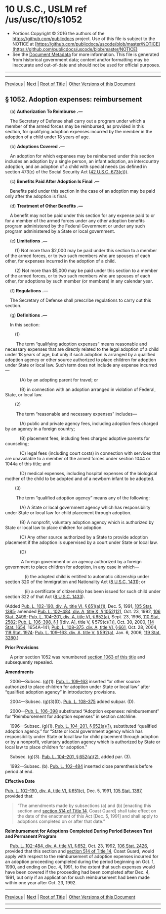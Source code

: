 ---
---

# 10 U.S.C., USLM ref /us/usc/t10/s1052

* Portions Copyright © 2016 the authors of the https://github.com/publicdocs project.
  Use of this file is subject to the NOTICE at [https://github.com/publicdocs/uscode/blob/master/NOTICE](https://github.com/publicdocs/uscode/blob/master/NOTICE)
* See the [Document Metadata](././../../../../../..//README.md) for more information.
  This file is generated from historical government data; content and/or formatting may be inaccurate and out-of-date and should not be used for official purposes.

----------
----------

[Previous](./../../../../../..//us/usc/t10/stA/ptII/ch53/m__us_usc_t10_s1051c.md) | [Next](./../../../../../..//us/usc/t10/stA/ptII/ch53/m__us_usc_t10_s1053.md) | [Root of Title](./../../../../../../) | [Other Versions of this Document](https://publicdocs.github.io/go/links?ns=uslm&ref=%2Fus%2Fusc%2Ft10%2Fs1052)

## § 1052. Adoption expenses: reimbursement

    (a)  __Authorization To Reimburse__  __.—__ 

    The Secretary of Defense shall carry out a program under which a member of the armed forces may be reimbursed, as provided in this section, for qualifying adoption expenses incurred by the member in the adoption of a child under 18 years of age.

    (b)  __Adoptions Covered__  __.—__ 

    An adoption for which expenses may be reimbursed under this section includes an adoption by a single person, an infant adoption, an intercountry adoption, and an adoption of a child with special needs (as defined in section 473(c) of the Social Security Act ([42 U.S.C. 673(c)][/us/usc/t42/s673/c])).

    (c)  __Benefits Paid After Adoption Is Final__  __.—__ 

    Benefits paid under this section in the case of an adoption may be paid only after the adoption is final.

    (d)  __Treatment of Other Benefits__  __.—__ 

    A benefit may not be paid under this section for any expense paid to or for a member of the armed forces under any other adoption benefits program administered by the Federal Government or under any such program administered by a State or local government.

    (e)  __Limitations__  __.—__ 

        (1) Not more than $2,000 may be paid under this section to a member of the armed forces, or to two such members who are spouses of each other, for expenses incurred in the adoption of a child.

        (2) Not more than $5,000 may be paid under this section to a member of the armed forces, or to two such members who are spouses of each other, for adoptions by such member (or members) in any calendar year.

    (f)  __Regulations__  __.—__ 

    The Secretary of Defense shall prescribe regulations to carry out this section.

    (g)  __Definitions__  __.—__ 

    In this section:

        (1)

         The term “qualifying adoption expenses” means reasonable and necessary expenses that are directly related to the legal adoption of a child under 18 years of age, but only if such adoption is arranged by a qualified adoption agency or other source authorized to place children for adoption under State or local law. Such term does not include any expense incurred—

            (A) by an adopting parent for travel; or

            (B) in connection with an adoption arranged in violation of Federal, State, or local law.

        (2)

         The term “reasonable and necessary expenses” includes—

            (A) public and private agency fees, including adoption fees charged by an agency in a foreign country;

            (B) placement fees, including fees charged adoptive parents for counseling;

            (C) legal fees (including court costs) in connection with services that are unavailable to a member of the armed forces under section 1044 or 1044a of this title; and

            (D) medical expenses, including hospital expenses of the biological mother of the child to be adopted and of a newborn infant to be adopted.

        (3)

         The term “qualified adoption agency” means any of the following:

            (A) A State or local government agency which has responsibility under State or local law for child placement through adoption.

            (B) A nonprofit, voluntary adoption agency which is authorized by State or local law to place children for adoption.

            (C) Any other source authorized by a State to provide adoption placement if the adoption is supervised by a court under State or local law.

            (D)

             A foreign government or an agency authorized by a foreign government to place children for adoption, in any case in which—

                (i) the adopted child is entitled to automatic citizenship under section 320 of the Immigration and Nationality Act ([8 U.S.C. 1431][/us/usc/t8/s1431]); or

                (ii) a certificate of citizenship has been issued for such child under section 322 of that Act ([8 U.S.C. 1433][/us/usc/t8/s1433]).

(Added [Pub. L. 102–190, div. A, title VI, § 651(a)(1)][/us/pl/102/190/s651/a/1], Dec. 5, 1991, [105 Stat. 1385][/us/stat/105/1385]; amended [Pub. L. 102–484, div. A, title X, § 1052(12)][/us/pl/102/484/s1052/12], Oct. 23, 1992, [106 Stat. 2499][/us/stat/106/2499]; [Pub. L. 104–201, div. A, title VI, § 652(a)][/us/pl/104/201/s652/a], Sept. 23, 1996, [110 Stat. 2582][/us/stat/110/2582]; [Pub. L. 106–398, § 1][/us/pl/106/398/s1] \[\[div. A\], title V, § 579(c)(1)\], Oct. 30, 2000, [114 Stat. 1654][/us/stat/114/1654], 1654A–141; [Pub. L. 108–375, div. A, title VI, § 661][/us/pl/108/375/s661], Oct. 28, 2004, [118 Stat. 1974][/us/stat/118/1974]; [Pub. L. 109–163, div. A, title V, § 592(a)][/us/pl/109/163/s592/a], Jan. 6, 2006, [119 Stat. 3280][/us/stat/119/3280].)

 __Prior Provisions__ 

    A prior section 1052 was renumbered [section 1063 of this title][/us/usc/t10/s1063] and subsequently repealed.

 __Amendments__ 

    2006—Subsec. (g)(1). [Pub. L. 109–163][/us/pl/109/163] inserted “or other source authorized to place children for adoption under State or local law” after “qualified adoption agency” in introductory provisions.

    2004—Subsec. (g)(3)(D). [Pub. L. 108–375][/us/pl/108/375] added subpar. (D).

    2000—[Pub. L. 106–398][/us/pl/106/398] substituted “Adoption expenses: reimbursement” for “Reimbursement for adoption expenses” in section catchline.

    1996—Subsec. (g)(1). [Pub. L. 104–201, § 652(a)(1)][/us/pl/104/201/s652/a/1], substituted “qualified adoption agency.” for “State or local government agency which has responsibility under State or local law for child placement through adoption or by a nonprofit, voluntary adoption agency which is authorized by State or local law to place children for adoption.”

    Subsec. (g)(3). [Pub. L. 104–201, § 652(a)(2)][/us/pl/104/201/s652/a/2], added par. (3).

    1992—Subsec. (b). [Pub. L. 102–484][/us/pl/102/484] inserted close parenthesis before period at end.

 __Effective Date__ 

[Pub. L. 102–190, div. A, title VI, § 651(c)][/us/pl/102/190/s651/c], Dec. 5, 1991, [105 Stat. 1387][/us/stat/105/1387], provided that: 

> “The amendments made by subsections (a) and (b) \[enacting this section and [section 514 of Title 14][/us/usc/t14/s514], Coast Guard\] shall take effect on the date of the enactment of this Act \[Dec. 5, 1991\] and shall apply to adoptions completed on or after that date.”

 __Reimbursement for Adoptions Completed During Period Between Test and Permanent Program__ 

    [Pub. L. 102–484, div. A, title VI, § 652][/us/pl/102/484/s652], Oct. 23, 1992, [106 Stat. 2426][/us/stat/106/2426], provided that this section and [section 514 of Title 14][/us/usc/t14/s514], Coast Guard, would apply with respect to the reimbursement of adoption expenses incurred for an adoption proceeding completed during the period beginning on Oct. 1, 1990, and ending on Dec. 4, 1991, to the extent that such expenses would have been covered if the proceeding had been completed after Dec. 4, 1991, but only if an application for such reimbursement had been made within one year after Oct. 23, 1992.

----------

[Previous](./../../../../../..//us/usc/t10/stA/ptII/ch53/m__us_usc_t10_s1051c.md) | [Next](./../../../../../..//us/usc/t10/stA/ptII/ch53/m__us_usc_t10_s1053.md) | [Root of Title](./../../../../../../) | [Other Versions of this Document](https://publicdocs.github.io/go/links?ns=uslm&ref=%2Fus%2Fusc%2Ft10%2Fs1052)

----------
----------

[/us/usc/t42/s673/c]: https://publicdocs.github.io/go/links?ns=uslm&ref=%2Fus%2Fusc%2Ft42%2Fs673%2Fc
[/us/usc/t8/s1431]: https://publicdocs.github.io/go/links?ns=uslm&ref=%2Fus%2Fusc%2Ft8%2Fs1431
[/us/usc/t8/s1433]: https://publicdocs.github.io/go/links?ns=uslm&ref=%2Fus%2Fusc%2Ft8%2Fs1433
[/us/pl/102/190/s651/a/1]: https://publicdocs.github.io/go/links?ns=uslm&ref=%2Fus%2Fpl%2F102%2F190%2Fs651%2Fa%2F1
[/us/stat/105/1385]: https://publicdocs.github.io/go/links?ns=uslm&ref=%2Fus%2Fstat%2F105%2F1385
[/us/pl/102/484/s1052/12]: https://publicdocs.github.io/go/links?ns=uslm&ref=%2Fus%2Fpl%2F102%2F484%2Fs1052%2F12
[/us/stat/106/2499]: https://publicdocs.github.io/go/links?ns=uslm&ref=%2Fus%2Fstat%2F106%2F2499
[/us/pl/104/201/s652/a]: https://publicdocs.github.io/go/links?ns=uslm&ref=%2Fus%2Fpl%2F104%2F201%2Fs652%2Fa
[/us/stat/110/2582]: https://publicdocs.github.io/go/links?ns=uslm&ref=%2Fus%2Fstat%2F110%2F2582
[/us/pl/106/398/s1]: https://publicdocs.github.io/go/links?ns=uslm&ref=%2Fus%2Fpl%2F106%2F398%2Fs1
[/us/stat/114/1654]: https://publicdocs.github.io/go/links?ns=uslm&ref=%2Fus%2Fstat%2F114%2F1654
[/us/pl/108/375/s661]: https://publicdocs.github.io/go/links?ns=uslm&ref=%2Fus%2Fpl%2F108%2F375%2Fs661
[/us/stat/118/1974]: https://publicdocs.github.io/go/links?ns=uslm&ref=%2Fus%2Fstat%2F118%2F1974
[/us/pl/109/163/s592/a]: https://publicdocs.github.io/go/links?ns=uslm&ref=%2Fus%2Fpl%2F109%2F163%2Fs592%2Fa
[/us/stat/119/3280]: https://publicdocs.github.io/go/links?ns=uslm&ref=%2Fus%2Fstat%2F119%2F3280
[/us/usc/t10/s1063]: https://publicdocs.github.io/go/links?ns=uslm&ref=%2Fus%2Fusc%2Ft10%2Fs1063
[/us/pl/109/163]: https://publicdocs.github.io/go/links?ns=uslm&ref=%2Fus%2Fpl%2F109%2F163
[/us/pl/108/375]: https://publicdocs.github.io/go/links?ns=uslm&ref=%2Fus%2Fpl%2F108%2F375
[/us/pl/106/398]: https://publicdocs.github.io/go/links?ns=uslm&ref=%2Fus%2Fpl%2F106%2F398
[/us/pl/104/201/s652/a/1]: https://publicdocs.github.io/go/links?ns=uslm&ref=%2Fus%2Fpl%2F104%2F201%2Fs652%2Fa%2F1
[/us/pl/104/201/s652/a/2]: https://publicdocs.github.io/go/links?ns=uslm&ref=%2Fus%2Fpl%2F104%2F201%2Fs652%2Fa%2F2
[/us/pl/102/484]: https://publicdocs.github.io/go/links?ns=uslm&ref=%2Fus%2Fpl%2F102%2F484
[/us/pl/102/190/s651/c]: https://publicdocs.github.io/go/links?ns=uslm&ref=%2Fus%2Fpl%2F102%2F190%2Fs651%2Fc
[/us/stat/105/1387]: https://publicdocs.github.io/go/links?ns=uslm&ref=%2Fus%2Fstat%2F105%2F1387
[/us/usc/t14/s514]: https://publicdocs.github.io/go/links?ns=uslm&ref=%2Fus%2Fusc%2Ft14%2Fs514
[/us/pl/102/484/s652]: https://publicdocs.github.io/go/links?ns=uslm&ref=%2Fus%2Fpl%2F102%2F484%2Fs652
[/us/stat/106/2426]: https://publicdocs.github.io/go/links?ns=uslm&ref=%2Fus%2Fstat%2F106%2F2426
[/us/usc/t14/s514]: https://publicdocs.github.io/go/links?ns=uslm&ref=%2Fus%2Fusc%2Ft14%2Fs514


